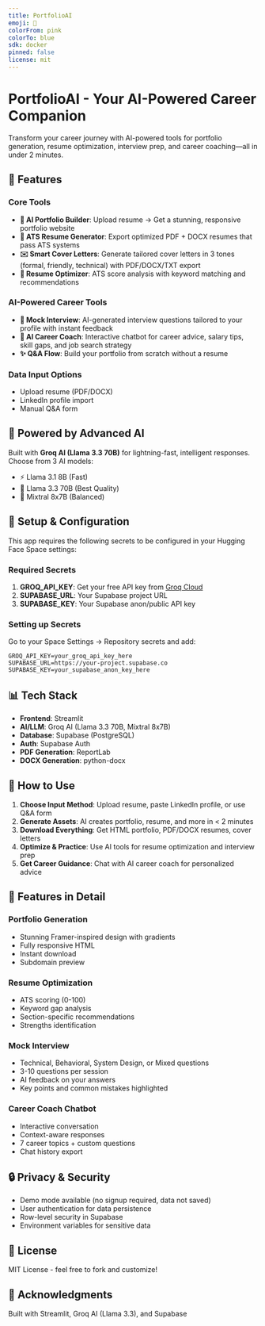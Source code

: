 ```yaml
---
title: PortfolioAI
emoji: 🎨
colorFrom: pink
colorTo: blue
sdk: docker
pinned: false
license: mit
---
```


# PortfolioAI - Your AI-Powered Career Companion

Transform your career journey with AI-powered tools for portfolio generation, resume optimization, interview prep, and career coaching—all in under 2 minutes.

## 🚀 Features

### Core Tools
- **🎨 AI Portfolio Builder**: Upload resume → Get a stunning, responsive portfolio website
- **📄 ATS Resume Generator**: Export optimized PDF + DOCX resumes that pass ATS systems
- **✉️ Smart Cover Letters**: Generate tailored cover letters in 3 tones (formal, friendly, technical) with PDF/DOCX/TXT export
- **🎯 Resume Optimizer**: ATS score analysis with keyword matching and recommendations

### AI-Powered Career Tools
- **🎤 Mock Interview**: AI-generated interview questions tailored to your profile with instant feedback
- **💬 AI Career Coach**: Interactive chatbot for career advice, salary tips, skill gaps, and job search strategy
- **✨ Q&A Flow**: Build your portfolio from scratch without a resume

### Data Input Options
- Upload resume (PDF/DOCX)
- LinkedIn profile import
- Manual Q&A form

## 🤖 Powered by Advanced AI

Built with **Groq AI (Llama 3.3 70B)** for lightning-fast, intelligent responses. Choose from 3 AI models:
- ⚡ Llama 3.1 8B (Fast)
- 🧠 Llama 3.3 70B (Best Quality)
- 🔀 Mixtral 8x7B (Balanced)

## 🔐 Setup & Configuration

This app requires the following secrets to be configured in your Hugging Face Space settings:

### Required Secrets

1. **GROQ_API_KEY**: Get your free API key from [Groq Cloud](https://console.groq.com)
2. **SUPABASE_URL**: Your Supabase project URL
3. **SUPABASE_KEY**: Your Supabase anon/public API key

### Setting up Secrets

Go to your Space Settings → Repository secrets and add:

```
GROQ_API_KEY=your_groq_api_key_here
SUPABASE_URL=https://your-project.supabase.co
SUPABASE_KEY=your_supabase_anon_key_here
```

## 📊 Tech Stack

- **Frontend**: Streamlit
- **AI/LLM**: Groq AI (Llama 3.3 70B, Mixtral 8x7B)
- **Database**: Supabase (PostgreSQL)
- **Auth**: Supabase Auth
- **PDF Generation**: ReportLab
- **DOCX Generation**: python-docx

## 🎯 How to Use

1. **Choose Input Method**: Upload resume, paste LinkedIn profile, or use Q&A form
2. **Generate Assets**: AI creates portfolio, resume, and more in < 2 minutes
3. **Download Everything**: Get HTML portfolio, PDF/DOCX resumes, cover letters
4. **Optimize & Practice**: Use AI tools for resume optimization and interview prep
5. **Get Career Guidance**: Chat with AI career coach for personalized advice

## 📝 Features in Detail

### Portfolio Generation
- Stunning Framer-inspired design with gradients
- Fully responsive HTML
- Instant download
- Subdomain preview

### Resume Optimization
- ATS scoring (0-100)
- Keyword gap analysis
- Section-specific recommendations
- Strengths identification

### Mock Interview
- Technical, Behavioral, System Design, or Mixed questions
- 3-10 questions per session
- AI feedback on your answers
- Key points and common mistakes highlighted

### Career Coach Chatbot
- Interactive conversation
- Context-aware responses
- 7 career topics + custom questions
- Chat history export

## 🔒 Privacy & Security

- Demo mode available (no signup required, data not saved)
- User authentication for data persistence
- Row-level security in Supabase
- Environment variables for sensitive data

## 📄 License

MIT License - feel free to fork and customize!

## 🙏 Acknowledgments

Built with Streamlit, Groq AI (Llama 3.3), and Supabase
